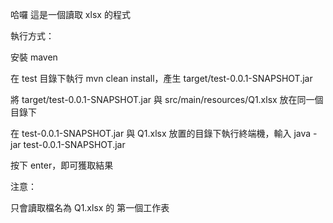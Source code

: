 哈囉
這是一個讀取 xlsx 的程式

執行方式：

安裝 maven

在 test 目錄下執行 mvn clean install，產生 target/test-0.0.1-SNAPSHOT.jar

將 target/test-0.0.1-SNAPSHOT.jar 與 src/main/resources/Q1.xlsx 放在同一個目錄下

在 test-0.0.1-SNAPSHOT.jar 與 Q1.xlsx 放置的目錄下執行終端機，輸入 java -jar test-0.0.1-SNAPSHOT.jar

按下 enter，即可獲取結果

注意：

只會讀取檔名為 Q1.xlsx 的 第一個工作表
